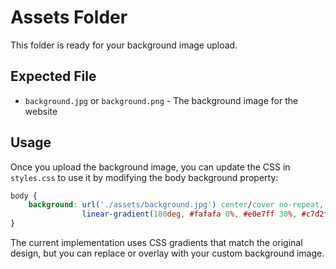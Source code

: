 # Assets Folder

This folder is ready for your background image upload.

## Expected File
- `background.jpg` or `background.png` - The background image for the website

## Usage
Once you upload the background image, you can update the CSS in `styles.css` to use it by modifying the body background property:

```css
body {
    background: url('./assets/background.jpg') center/cover no-repeat,
                linear-gradient(180deg, #fafafa 0%, #e0e7ff 30%, #c7d2fe 70%, #a5b4fc 100%);
}
```

The current implementation uses CSS gradients that match the original design, but you can replace or overlay with your custom background image.
